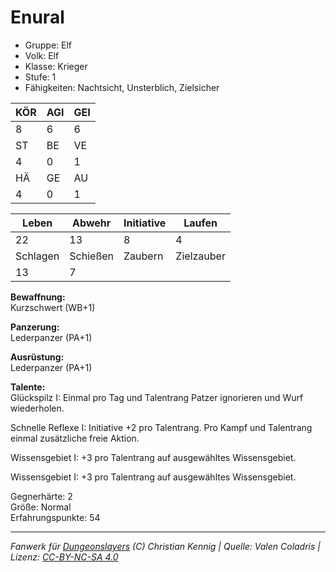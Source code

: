 # Enural  
- Gruppe: Elf  
- Volk: Elf  
- Klasse: Krieger  
- Stufe: 1  
- Fähigkeiten: Nachtsicht, Unsterblich, Zielsicher  


| KÖR | AGI | GEI |  
| --- | --- | --- |  
| 8   | 6   | 6   |
| ST  | BE  | VE  |  
| 4   | 0   | 1   |
| HÄ  | GE  | AU  |  
| 4   | 0   | 1   |


| Leben    | Abwehr   | Initiative | Laufen     |
| -------- | -------- | ---------- | ---------- |
| 22       | 13       | 8          | 4          |
| Schlagen | Schießen | Zaubern    | Zielzauber |
| 13       | 7        |            |            |

**Bewaffnung:**  
Kurzschwert (WB+1)

**Panzerung:**  
Lederpanzer (PA+1)

**Ausrüstung:**  
Lederpanzer (PA+1)

**Talente:**  
Glückspilz I: Einmal pro Tag und Talentrang Patzer ignorieren und Wurf wiederholen. 

Schnelle Reflexe I: Initiative +2 pro Talentrang. Pro Kampf und Talentrang einmal zusätzliche freie Aktion. 

Wissensgebiet I: +3 pro Talentrang auf ausgewähltes Wissensgebiet. 

Wissensgebiet I: +3 pro Talentrang auf ausgewähltes Wissensgebiet. 


Gegnerhärte: 2  
Größe: Normal  
Erfahrungspunkte: 54  



___
*Fanwerk für [Dungeonslayers](https://www.dungeonslayers.net/) (C) Christian Kennig | Quelle: Valen Coladris | Lizenz: [CC-BY-NC-SA 4.0](https://creativecommons.org/licenses/by-nc-sa/4.0/deed.de)*